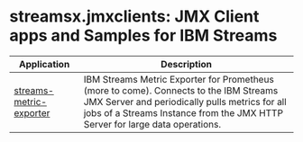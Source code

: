 # streamsx.jmxclients: JMX Client apps and Samples for IBM Streams

| Application | Description |
| ----------- | ----------- |
| [streams-metric-exporter](streams-metric-exporter/) | IBM Streams Metric Exporter for Prometheus (more to come). Connects to the IBM Streams JMX Server and  periodically pulls metrics for all jobs of a Streams Instance from the JMX HTTP Server for large data operations. |
